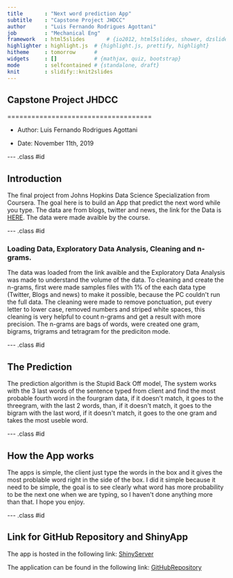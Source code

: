 ```yaml
---
title       : "Next word prediction App" 
subtitle    : "Capstone Project JHDCC"
author      : "Luis Fernando Rodrigues Agottani"
job         : "Mechanical Eng"
framework   : html5slides       # {io2012, html5slides, shower, dzslides, ...}
highlighter : highlight.js  # {highlight.js, prettify, highlight}
hitheme     : tomorrow      # 
widgets     : []            # {mathjax, quiz, bootstrap}
mode        : selfcontained # {standalone, draft}
knit        : slidify::knit2slides
---
```

## Capstone Project JHDCC
====================================



- Author: Luis Fernando Rodrigues Agottani

- Date: November 11th, 2019

--- .class #id 

## Introduction

The final project from Johns Hopkins  Data Science Specialization from Coursera. The goal here is to build an App that predict the next word while you type. The data are  from blogs, twitter and news, the link for the Data is [HERE](https://d396qusza40orc.cloudfront.net/dsscapstone/dataset/Coursera-SwiftKey.zip). The data were made avaible by the course.

--- .class #id 

### Loading Data, Exploratory Data Analysis, Cleaning and n-grams.

The data was loaded from the link avaible and the Exploratory Data Analysis was made to understand the volume of the data. 
To cleaning and create the n-grams, first were made samples files with 1% of the each data type (Twitter, Blogs and news) to make it possible, because the PC couldn't run the full data.
The cleaning were made to remove ponctuation, put every letter to lower case, removed numbers and striped white spaces, this cleaning is very helpful to count n-grams and get a result with more precision.
The n-grams are bags of words, were created one gram, bigrams, trigrams and tetragram for the prediciton mode.

--- .class #id

## The Prediction 

The prediction algorithm is the Stupid Back Off model, The system works with the 3 last words of the sentence typed from client and find the most probable fourth word in the fourgram data, if it doesn't match, it goes to the threegram, with the last 2 words, than, if it doesn't match, it goes to the bigram with the last word, if it doesn't match, it goes to the one gram and takes the most useble word.


--- .class #id

## How the App works

The apps is simple, the client just type the words in the box and it gives the most problable word right in the side of the box. I did it simple because it need to be simple, the goal is to see clearly what word has more probability to be the next one when we are typing, so I haven't done anything more than that. I hope you enjoy.



--- .class #id

## Link for GitHub Repository and ShinyApp

The app is hosted in the following link:
[ShinyServer](https://luisfernandoagottani.shinyapps.io/CapstoneProject/)

The application can be found in the following link:
[GitHubRepository](https://github.com/luisfernandoagottani/CapstoneProject)
